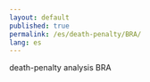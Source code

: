 ```yaml
---
layout: default
published: true
permalink: /es/death-penalty/BRA/
lang: es
---
```


death-penalty analysis BRA
